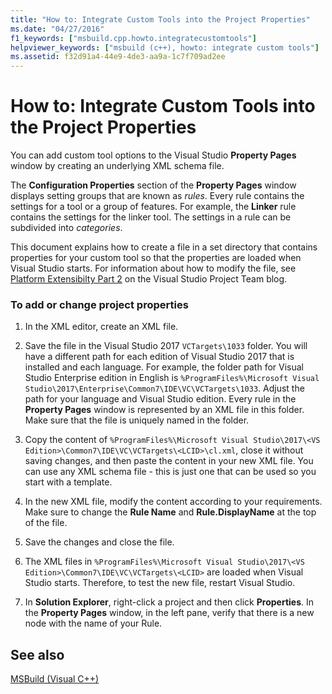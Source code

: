 ```yaml
---
title: "How to: Integrate Custom Tools into the Project Properties"
ms.date: "04/27/2016"
f1_keywords: ["msbuild.cpp.howto.integratecustomtools"]
helpviewer_keywords: ["msbuild (c++), howto: integrate custom tools"]
ms.assetid: f32d91a4-44e9-4de3-aa9a-1c7f709ad2ee
---
```

# How to: Integrate Custom Tools into the Project Properties

You can add custom tool options to the Visual Studio **Property Pages** window by creating an underlying XML schema file.

The **Configuration Properties** section of the **Property Pages** window displays setting groups that are known as *rules*. Every rule contains the settings for a tool or a group of features. For example, the **Linker** rule contains the settings for the linker tool. The settings in a rule can be subdivided into *categories*.

This document explains how to create a file in a set directory that contains properties for your custom tool so that the properties are loaded when Visual Studio starts. For information about how to modify the file, see [Platform Extensibilty Part 2](https://blogs.msdn.microsoft.com/vsproject/2009/06/18/platform-extensibility-part-2/) on the Visual Studio Project Team blog.

### To add or change project properties

1. In the XML editor, create an XML file.

1. Save the file in the Visual Studio 2017 `VCTargets\1033` folder. You will have a different path for each edition of Visual Studio 2017 that is installed and each language. For example, the folder path for Visual Studio Enterprise edition in English is `%ProgramFiles%\Microsoft Visual Studio\2017\Enterprise\Common7\IDE\VC\VCTargets\1033`. Adjust the path for your language and Visual Studio edition. Every rule in the **Property Pages** window is represented by an XML file in this folder. Make sure that the file is uniquely named in the folder.

1. Copy the content of  `%ProgramFiles%\Microsoft Visual Studio\2017\<VS Edition>\Common7\IDE\VC\VCTargets\<LCID>\cl.xml`, close it without saving changes, and then paste the content in your new XML file. You can use any XML schema file - this is just one that can be used so you start with a template.

1. In the new XML file, modify the content according to your requirements. Make sure to change the **Rule Name** and **Rule.DisplayName** at the top of the file.

1. Save the changes and close the file.

1. The XML files in `%ProgramFiles%\Microsoft Visual Studio\2017\<VS Edition>\Common7\IDE\VC\VCTargets\<LCID>` are loaded when Visual Studio starts. Therefore, to test the new file, restart Visual Studio.

1. In **Solution Explorer**, right-click a project and then click **Properties**. In the **Property Pages** window, in the left pane, verify that there is a new node with the name of your Rule.

## See also

[MSBuild (Visual C++)](../build/msbuild-visual-cpp.md)
